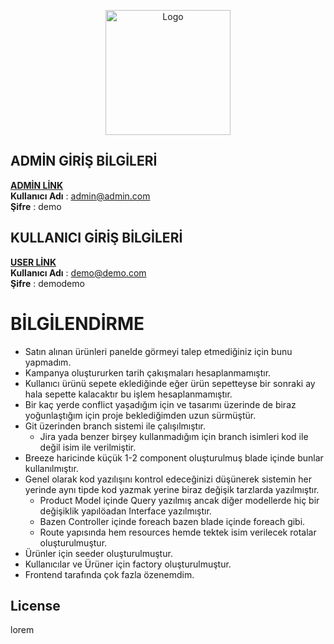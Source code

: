 <p align="center"><a href="https://www.hommbitkisel.com.tr/" target="_blank"><img src="https://hommcdn.com/frontend/new_images/logo_yeni.png" width="200" alt="Logo"></a></p>

## ADMİN GİRİŞ BİLGİLERİ
**[ADMİN LİNK](http://localhost:8000/admin/login)** \
**Kullanıcı Adı** : admin@admin.com \
**Şifre** : demo

## KULLANICI GİRİŞ BİLGİLERİ
**[USER LİNK](http://localhost:8000/login)** \
**Kullanıcı Adı** : demo@demo.com \
**Şifre** : demodemo


# BİLGİLENDİRME
- Satın alınan ürünleri panelde görmeyi talep etmediğiniz için bunu yapmadım.
- Kampanya oluştururken tarih çakışmaları hesaplanmamıştır.
- Kullanıcı ürünü sepete eklediğinde eğer ürün sepetteyse bir sonraki ay hala sepette kalacaktır bu işlem hesaplanmamıştır.
- Bir kaç yerde conflict yaşadığım için ve tasarımı üzerinde de biraz yoğunlaştığım için proje beklediğimden uzun sürmüştür.
- Git üzerinden branch sistemi ile çalışılmıştır.
    - Jira yada benzer birşey kullanmadığım için branch isimleri kod ile değil isim ile verilmiştir.
- Breeze haricinde küçük 1-2 component oluşturulmuş blade içinde bunlar kullanılmıştır.
- Genel olarak kod yazılışını kontrol edeceğinizi düşünerek sistemin her yerinde aynı tipde kod yazmak yerine biraz değişik tarzlarda yazılmıştır.
    + Product Model içinde Query yazılmış ancak diğer modellerde hiç bir değişiklik yapılöadan Interface yazılmıştır.
    + Bazen Controller içinde foreach bazen blade içinde foreach gibi.
    + Route yapısında hem resources hemde tektek isim verilecek rotalar oluşturulmuştur.
- Ürünler için seeder oluşturulmuştur.
- Kullanıcılar ve Ürüner için factory oluşturulmuştur.
- Frontend tarafında çok fazla özenemdim.

## License

lorem
